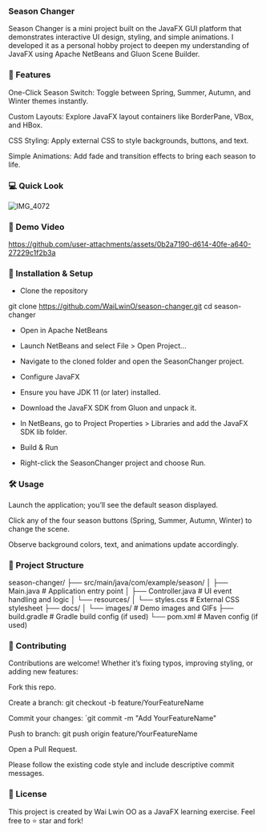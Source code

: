 ### Season Changer

Season Changer is a mini project built on the JavaFX GUI platform that demonstrates interactive UI design, styling, and simple animations. I developed it as a personal hobby project to deepen my understanding of JavaFX using Apache NetBeans and Gluon Scene Builder.

### 🌟 Features

One-Click Season Switch: Toggle between Spring, Summer, Autumn, and Winter themes instantly.

Custom Layouts: Explore JavaFX layout containers like BorderPane, VBox, and HBox.

CSS Styling: Apply external CSS to style backgrounds, buttons, and text.

Simple Animations: Add fade and transition effects to bring each season to life.

### 💻 Quick Look 

![IMG_4072](https://github.com/user-attachments/assets/00371866-c5af-484b-b112-3f6e4210bd90)

### 🎥 Demo Video

https://github.com/user-attachments/assets/0b2a7190-d614-40fe-a640-27229c1f2b3a

### 🚀 Installation & Setup

- Clone the repository

git clone https://github.com/WaiLwinO/season-changer.git
cd season-changer

- Open in Apache NetBeans

- Launch NetBeans and select File > Open Project...

- Navigate to the cloned folder and open the SeasonChanger project.

- Configure JavaFX

- Ensure you have JDK 11 (or later) installed.

- Download the JavaFX SDK from Gluon and unpack it.

- In NetBeans, go to Project Properties > Libraries and add the JavaFX SDK lib folder.

- Build & Run

- Right-click the SeasonChanger project and choose Run.

### 🛠️ Usage

Launch the application; you’ll see the default season displayed.

Click any of the four season buttons (Spring, Summer, Autumn, Winter) to change the scene.

Observe background colors, text, and animations update accordingly.

### 📁 Project Structure

season-changer/
├── src/main/java/com/example/season/
│   ├── Main.java         # Application entry point
│   ├── Controller.java   # UI event handling and logic
│   └── resources/
│       └── styles.css    # External CSS stylesheet
├── docs/
│   └── images/      # Demo images and GIFs
├── build.gradle          # Gradle build config (if used)
└── pom.xml               # Maven config (if used)

### 🤝 Contributing

Contributions are welcome! Whether it’s fixing typos, improving styling, or adding new features:

Fork this repo.

Create a branch: git checkout -b feature/YourFeatureName

Commit your changes: `git commit -m "Add YourFeatureName"

Push to branch: git push origin feature/YourFeatureName

Open a Pull Request.

Please follow the existing code style and include descriptive commit messages.

### 📄 License

This project is created by Wai Lwin OO as a JavaFX learning exercise. Feel free to ⭐ star and fork!

